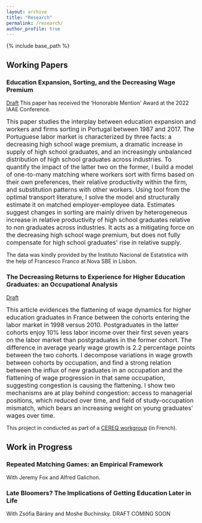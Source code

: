 ```yaml
---
layout: archive
title: "Research"
permalink: /research/
author_profile: true
---
```


{% include base_path %}

## Working Papers ##

### Education Expansion, Sorting, and the Decreasing Wage Premium ###

[Draft](https://paulinecorblet.github.io/pdf/JMP.pdf)
This paper has received the ‘Honorable Mention' Award at the 2022 IAAE Conference.

<font size="3"> This paper studies the interplay between education expansion and workers and firms sorting in Portugal between 1987 and 2017. The Portuguese labor market is characterized by three facts: a decreasing high school wage premium, a dramatic increase in supply of high school graduates, and an increasingly unbalanced distribution of high school graduates across industries. To quantify the impact of the latter two on the former, I build a model of one-to-many matching where workers sort with firms based on their own preferences, their relative productivity within the firm, and substitution patterns with other workers. Using tool from the optimal transport literature, I solve the model and structurally estimate it on matched employer-employee data. Estimates suggest changes in sorting are mainly driven by heterogeneous increase in relative productivity of high school graduates relative to non graduates across industries. It acts as a mitigating force on the decreasing high school wage premium, but does not fully compensate for high school graduates' rise in relative supply.  </font> 

The data was kindly provided by the Instituto Nacional de Estatistica with the help of Francesco Franco at Nova SBE in Lisbon.

### The Decreasing Returns to Experience for Higher Education Graduates: an Occupational Analysis ###

[Draft](https://paulinecorblet.github.io/pdf/FlatteningReturns.pdf)


<font size="3"> This article evidences the flattening of wage dynamics for higher education graduates in France between the cohorts entering the labor market in 1998 versus 2010. Postgraduates in the latter cohorts enjoy 10% less labor income over their first seven years on the labor market than postgraduates in the former cohort. The difference in average yearly wage growth is 2.2 percentage points between the two cohorts. I decompose variations in wage growth between cohorts by occupation, and find a strong relation between the influx of new graduates in an occupation and the flattening of wage progression in that same occupation, suggesting congestion is causing the flattening. I show two mechanisms are at play behind congestion: access to managerial positions, which reduced over time, and field of study-occupation mismatch, which bears an increasing weight on young graduates' wages over time.   </font>    

This project in conducted as part of a [CEREQ workgroup](https://www.cereq.fr/le-cereq-activites-scientifiques-groupes-de-travail-et-seminaires/groupe-dexploitation-generation) (in French).

## Work in Progress ##

### Repeated Matching Games: an Empirical Framework ### 
With Jeremy Fox and Alfred Galichon.

### Late Bloomers? The Implications of Getting Education Later in Life ###
With Zsófia Bárány and Moshe Buchinsky. DRAFT COMING SOON	